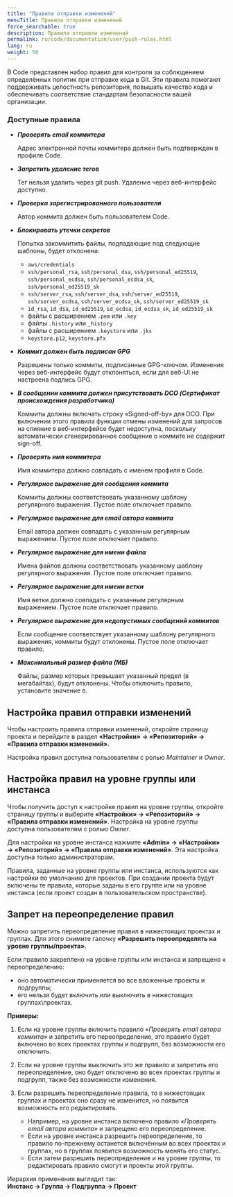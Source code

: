 ```yaml
---
title: "Правила отправки изменений"
menuTitle: Правила отправки изменений
force_searchable: true
description: Правила отправки изменений
permalink: ru/code/documentation/user/push-rules.html
lang: ru
weight: 50
---
```


В Code представлен набор правил для контроля за соблюдением определённых политик при отправке кода в Git. Эти правила помогают поддерживать целостность репозитория, повышать качество кода и обеспечивать соответствие стандартам безопасности вашей организации.

### Доступные правила

- ***Проверять email коммитера***  

  Адрес электронной почты коммитера должен быть подтвержден в профиле Code.

- ***Запретить удаление тегов***  

  Тег нельзя удалить через git push. Удаление через веб-интерфейс доступно.  

- ***Проверка зарегистрированного пользователя***  

  Автор коммита должен быть пользователем Code.

- ***Блокировать утечки секретов***  

  Попытка закоммитить файлы, подпадающие под следующие шаблоны, будет отклонена:  
  - `aws/credentials`  
  - `ssh/personal_rsa`, `ssh/personal_dsa`, `ssh/personal_ed25519`, `ssh/personal_ecdsa`, `ssh/personal_ecdsa_sk`, `ssh/personal_ed25519_sk`  
  - `ssh/server_rsa`, `ssh/server_dsa`, `ssh/server_ed25519`, `ssh/server_ecdsa`, `ssh/server_ecdsa_sk`, `ssh/server_ed25519_sk`  
  - `id_rsa`, `id_dsa`, `id_ed25519`, `id_ecdsa`, `id_ecdsa_sk`, `id_ed25519_sk`  
  - файлы с расширением `.pem` или `.key`  
  - файлы `.history` или `_history`  
  - файлы с расширением `.keystore` или `.jks`  
  - `keystore.p12`, `keystore.pfx`  

- ***Коммит должен быть подписан GPG***  

  Разрешены только коммиты, подписанные GPG-ключом. Изменения через веб-интерфейс будут отклоняться, если для веб-UI не настроена подпись GPG.  

- ***В сообщении коммита должен присутствовать DCO (Сертификат происхождения разработчика)***  

  Коммиты должны включать строку «Signed-off-by» для DCO. При включении этого правила функция отмены изменений для запросов на слияние в веб-интерфейсе будет недоступна, поскольку автоматически сгенерированное сообщение о коммите не содержит sign-off.  

- ***Проверять имя коммитера***

  Имя коммитера должно совпадать с именем профиля в Code.  

- ***Регулярное выражение для сообщения коммита***  

  Коммиты должны соответствовать указанному шаблону регулярного выражения. Пустое поле отключает правило.  

- ***Регулярное выражение для email автора коммита***  

  Email автора должен совпадать с указанным регулярным выражением. Пустое поле отключает правило.  

- ***Регулярное выражение для имени файла***  

  Имена файлов должны соответствовать указанному шаблону регулярного выражения. Пустое поле отключает правило.  

- ***Регулярное выражение для имени ветки***  

  Имя ветки должно совпадать с указанным регулярным выражением. Пустое поле отключает правило.  

- ***Регулярное выражение для недопустимых сообщений коммитов***  

  Если сообщение соответствует указанному шаблону регулярного выражения, коммиты будут отклонены. Пустое поле отключает правило.  

- ***Максимальный размер файла (МБ)***  

  Файлы, размер которых превышает указанный предел (в мегабайтах), будут отклонены. Чтобы отключить правило, установите значение `0`.  

## Настройка правил отправки изменений

Чтобы настроить правила отправки изменений, откройте страницу проекта и перейдите в раздел **«Настройки» → «Репозиторий» → «Правила отправки изменений»**.  

Настройка правил доступна пользователям с ролью *Maintainer* и *Owner*.  

## Настройка правил на уровне группы или инстанса

Чтобы получить доступ к настройке правил на уровне группы, откройте страницу группы и выберите **«Настройки» → «Репозиторий» → «Правила отправки изменений»**. Настройка на уровне группы доступна пользователям с ролью *Owner*.  

Для настройки на уровне инстанса нажмите **«Admin» → «Настройки» → «Репозиторий» → «Правила отправки изменений»**. Эта настройка доступна только администраторам.  

Правила, заданные на уровне группы или инстанса, используются как настройки по умолчанию для проектов. При создании проекта будут включены те правила, которые заданы в его группе или на уровне инстанса (если проект создан в пользовательском пространстве).  

## Запрет на переопределение правил

Можно запретить переопределение правил в нижестоящих проектах и группах. Для этого снимите галочку **«Разрешить переопределять на уровне группы/проекта»**.  

Если правило закреплено на уровне группы или инстанса и запрещено к переопределению:

- оно автоматически применяется во все вложенные проекты и подгруппы;  
- его нельзя будет включить или выключить в нижестоящих группах\проектах.  

**Примеры:**

1. Если на уровне группы включить правило *«Проверять email автора коммита»* и запретить его переопределение, это правило будет включено во всех проектах группы и подгрупп, без возможности его отключить.  

2. Если на уровне группы выключить это же правило и запретить его переопределение, оно будет отключено во всех проектах группы и подгрупп, также без возможности изменения.  

3. Если разрешить переопределение правила, то в нижестоящих группах и проектах оно сразу не изменится, но появится возможность его редактировать.  
   - Например, на уровне инстанса включено правило *«Проверять email автора коммита»* и запрещено его переопределение.  
   - Если на уровне инстанса разрешить переопределение, то правило по-прежнему останется включённым во всех проектах и группах, но в группах появится возможность менять его статус.  
   - Если затем разрешить переопределение и на уровне группы, то редактировать правило смогут и проекты этой группы.  

Иерархия применения выглядит так:  
**Инстанс → Группа → Подгруппа → Проект**
